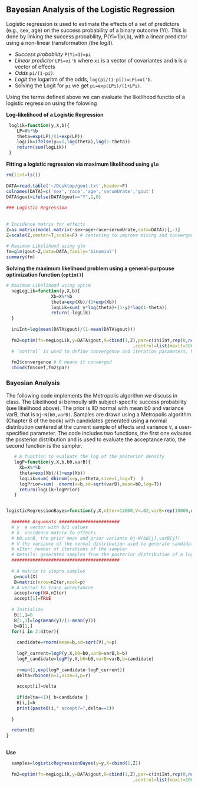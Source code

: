 ## Bayesian Analysis of the Logistic Regression


Logistic regression is used to estimate the effects of a set of predictors (e.g., sex, age) on the success probability of a binary outcome (Yi). This is done
by linking the success probability, P(Yi=1|xi,b), with a linear predictor using a non-linear transformation  (the *logit*). 

  * *Success probability* `P(Yi=1)=pi`
  * *Linear predictor* `LPi=xi'b` where `xi` is a vector of covariantes and `b` is  a vector of effects
  * *Odds* `pi/(1-pi)`.
  * *Logit* the logaritm of the odds, `log(pi/(1-pi))=LPi=xi'b`.
  * Solving the Logit for `pi` we get `pi=exp(LPi)/(1+LPi)`.
 
 Using the terms defined above we can evaluate the likelihood functio of a logistic regression using the folowing
 
 
 **Log-likelihood of a Logistic Regression**
 
 ```r
  loglik=function(y,X,b){
     LP=X%*%b
     theta=exp(LP)/(1+exp(LP))
     logLik=ifelse(y==1,log(theta),log(1-theta))
     return(sum(logLik))
  }
 
 ```

**Fitting a logistic regression via maximum likelihood using `glm`**

```r
rm(list=ls())
 
DATA=read.table('~/Desktop/gout.txt',header=F)
colnames(DATA)=c('sex','race','age','serumUrate','gout')
DATA$gout=ifelse(DATA$gout=="Y",1,0)
 
### Logistic Regression
 
 
# Incidence matrix for effects
Z=as.matrix(model.matrix(~sex+age+race+serumUrate,data=DATA))[,-1]
Z=scale(Z,center=T,scale=F) # centering to improve mixing and convergence
 
# Maximum Likelihood using glm
fm=glm(gout~Z,data=DATA,family='binomial')
summary(fm)

```

**Solving the maximum likelihood problem using a general-purpouse optimization function (`optim()`)**

```r
# Maximum Likelihood using optim
  negLogLik=function(y,X,b){
                 Xb=X%*%b
                 theta=exp(Xb)/(1+exp(Xb))
                 logLik=sum( y*log(theta)+(1-y)*log(1-theta))
                 return(-logLik)
  }
 
  iniInt=log(mean(DATA$gout)/(1-mean(DATA$gout)))
 
  fm2=optim(fn=negLogLik,y=DATA$gout,X=cbind(1,Z),par=c(iniInt,rep(0,ncol(Z)))
                                                ,control=list(maxit=10000,reltol=1e-8)) 
  # `control` is used to define convergence and iteration parameters, help(optim) 
  
  fm2$convergence # 0 means it converged
  cbind(fm$coef,fm2$par)

```


### Bayesian Analysis

The following code implements the Metropolis algorithm we discuss in class. The Likelihood si bernoully sith subject-specific success probability (see likelihood above). The prior is IID normal with mean b0 and variance varB, that is `bj~N(b0,varB)`. Samples are drawn using a Metropolis algorithm (Chapter 8 of the book) with candidates generated using a normal distribution centered at the current sample of effects and variance `V`, a user-specified parameter. The code includes two functions, the first one evlautes the posterior distribution and is used to evaluate the acceptance ratio, the second function is the sampler.



```r
   # A function to evaluate the log of the posterior density
   logP=function(y,X,b,b0,varB){
     Xb=X%*%b
     theta=exp(Xb)/(1+exp(Xb))
     logLik=sum( dbinom(x=y,p=theta,size=1,log=T)  )
     logPrior=sum(  dnorm(x=b,sd=sqrt(varB),mean=b0,log=T))
     return(logLik+logPrior)
   }


logisticRegressionBayes=function(y,X,nIter=12000,V=.02,varB=rep(10000,ncol(X)),b0=rep(0,ncol(X))){
 
  ####### Arguments #######################
  # y  a vector with 0/1 values
  # X  incidence matrix fo effects
  # b0,varB, the prior mean and prior variance bj~N(b0[j],varB[j])
  # V the variance of the normal distribution used to generate candidates~N(b[i-1],V)
  # nIter: number of iterations of the sampler
  # Details: generates samples from the posterior distribution of a logistic regression using a Metropolis algorithm
  #########################################
 
  # A matrix to stopre samples
   p=ncol(X)
   B=matrix(nrow=nIter,ncol=p)
  # A vector to trace acceptancve
   accept=rep(NA,nIter)
   accept[1]=TRUE 
   
  # Initialize
   B[1,]=0
   B[1,1]=log(mean(y)/(1-mean(y)))
   b=B[1,]
  for(i in 2:nIter){
   
    candidate=rnorm(mean=b,sd=sqrt(V),n=p)
 
    logP_current=logP(y,X,b0=b0,varB=varB,b=b)
    logP_candidate=logP(y,X,b0=b0,varB=varB,b=candidate)
   
    r=min(1,exp(logP_candidate-logP_current))
    delta=rbinom(n=1,size=1,p=r)
   
    accept[i]=delta
   
    if(delta==1){ b=candidate }
    B[i,]=b
    print(paste0(i," accept?=",delta==1))
 
  }
 
  return(B)
}
 

```

**Use**


```r
  samples=logisticRegressionBayes(y=y,X=cbind(1,Z))
  
  fm2=optim(fn=negLogLik,y=DATA$gout,X=cbind(1,Z),par=c(iniInt,rep(0,ncol(Z)))
                                                ,control=list(maxit=10000,reltol=1e-8)) 
```
